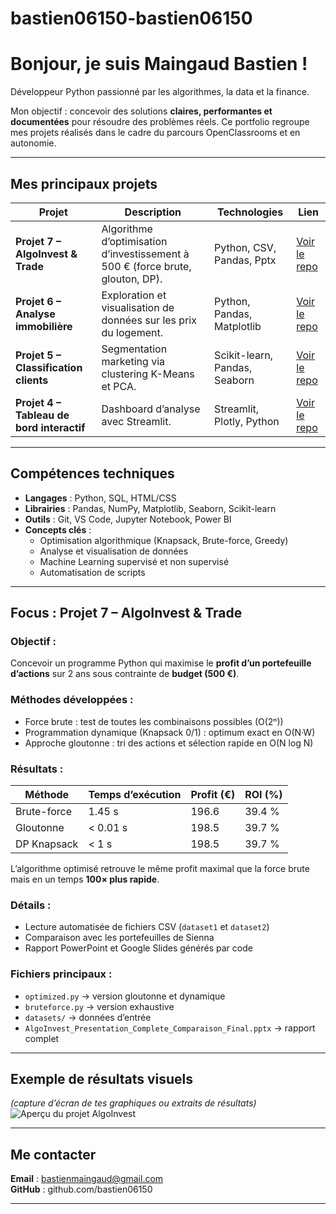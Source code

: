 # bastien06150-bastien06150

#  Bonjour, je suis Maingaud Bastien !

 Développeur Python passionné par les algorithmes, la data et la finance.

Mon objectif : concevoir des solutions **claires, performantes et documentées** pour résoudre des problèmes réels.
Ce portfolio regroupe mes projets réalisés dans le cadre du parcours OpenClassrooms et en autonomie.

---

##  Mes principaux projets

| Projet | Description | Technologies | Lien |
|---------|--------------|---------------|------|
| **Projet 7 – AlgoInvest & Trade** | Algorithme d’optimisation d’investissement à 500 € (force brute, glouton, DP). | Python, CSV, Pandas, Pptx | [Voir le repo](https://github.com/ton-profil/projet7-algorithme) |
| **Projet 6 – Analyse immobilière** | Exploration et visualisation de données sur les prix du logement. | Python, Pandas, Matplotlib | [Voir le repo](https://github.com/ton-profil/projet6-immobilier) |
| **Projet 5 – Classification clients** | Segmentation marketing via clustering K-Means et PCA. | Scikit-learn, Pandas, Seaborn | [Voir le repo](https://github.com/ton-profil/projet5-clients) |
| **Projet 4 – Tableau de bord interactif** | Dashboard d’analyse avec Streamlit. | Streamlit, Plotly, Python | [Voir le repo](https://github.com/ton-profil/projet4-dashboard) |

---

##  Compétences techniques

- **Langages** : Python, SQL, HTML/CSS
- **Librairies** : Pandas, NumPy, Matplotlib, Seaborn, Scikit-learn
- **Outils** : Git, VS Code, Jupyter Notebook, Power BI
- **Concepts clés** : 
  - Optimisation algorithmique (Knapsack, Brute-force, Greedy)
  - Analyse et visualisation de données
  - Machine Learning supervisé et non supervisé
  - Automatisation de scripts

---

##  Focus : Projet 7 – AlgoInvest & Trade

###  Objectif :
Concevoir un programme Python qui maximise le **profit d’un portefeuille d’actions** sur 2 ans sous contrainte de **budget (500 €)**.

###  Méthodes développées :
- Force brute : test de toutes les combinaisons possibles (O(2ⁿ))
- Programmation dynamique (Knapsack 0/1) : optimum exact en O(N·W)
- Approche gloutonne : tri des actions et sélection rapide en O(N log N)

###  Résultats :
| Méthode | Temps d’exécution | Profit (€) | ROI (%) |
|----------|------------------|-------------|----------|
| Brute-force | 1.45 s | 196.6 | 39.4 % |
| Gloutonne | < 0.01 s | 198.5 | 39.7 % |
| DP Knapsack | < 1 s | 198.5 | 39.7 % |

L’algorithme optimisé retrouve le même profit maximal que la force brute mais en un temps **100× plus rapide**.

###  Détails :
- Lecture automatisée de fichiers CSV (`dataset1` et `dataset2`)
- Comparaison avec les portefeuilles de Sienna
- Rapport PowerPoint et Google Slides générés par code

###  Fichiers principaux :
- `optimized.py` → version gloutonne et dynamique
- `bruteforce.py` → version exhaustive
- `datasets/` → données d’entrée
- `AlgoInvest_Presentation_Complete_Comparaison_Final.pptx` → rapport complet

---

##  Exemple de résultats visuels
*(capture d’écran de tes graphiques ou extraits de résultats)*
![Aperçu du projet AlgoInvest](images/algo_invest_preview.png)

---

##  Me contacter

 **Email** : bastienmaingaud@gmail.com   
 **GitHub** : github.com/bastien06150  

---

